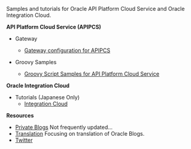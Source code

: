 Samples and tutorials for Oracle API Platform Cloud Service and Oracle Integration Cloud.

**API Platform Cloud Service (APIPCS)**
- Gateway
  - [Gateway configuration for APIPCS](https://anishi1222.github.io/APIPCS)

- Groovy Samples
  - [Groovy Script Samples for API Platform Cloud Service](https://anishi1222.github.io/api-groovy)

**Oracle Integration Cloud**
- Tutorials (Japanese Only)
  - [Integration Cloud](https://anishi1222.github.io/IntegrationCloud)

**Resources**
- [Private Blogs](https://anishi1222.com/)
    Not frequently updated...
- [Translation](https://orablogs-jp.blogspot.com/)
    Focusing on translation of Oracle Blogs.
- [Twitter](https://twitter.com/OraBlogs_jp)
